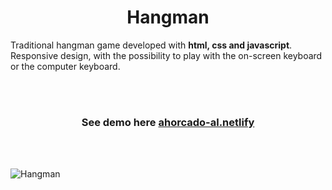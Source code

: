 <h1 align="center">Hangman</h1>
<p>Traditional hangman game developed with <b>html, css and javascript</b>. </br>
Responsive design, with the possibility to play with the on-screen keyboard or the computer keyboard.</p> 
<br/><br/>

<h3 align="center">

  See demo here [ahorcado-al.netlify](https://ahorcado-al.netlify.app/)

</h3>
<br/><br/>

![Hangman](https://user-images.githubusercontent.com/95056296/157863809-9c58b6ac-34ae-45da-ae3b-839765cc4730.png)
